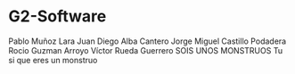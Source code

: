 # G2-Software
Pablo Muñoz Lara
Juan Diego Alba Cantero
Jorge Miguel Castillo Podadera
Rocio Guzman Arroyo
Víctor Rueda Guerrero
SOIS UNOS MONSTRUOS
Tu si que eres un monstruo
